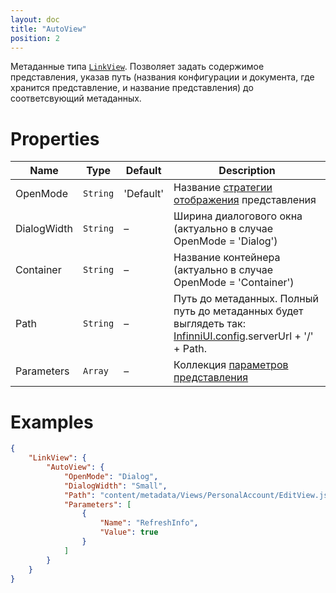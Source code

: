 ```yaml
---
layout: doc
title: "AutoView"
position: 2
---
```


Метаданные типа [`LinkView`](../../). Позволяет задать содержимое представления, указав путь (названия конфигурации и документа, где хранится представление, и название представления) до соответсвующий метаданных.

# Properties

|Name|Type|Default|Description|
|----|----|-------|-----------|
|OpenMode|`String`|'Default'|Название [стратегии отображения](../../OpenMode) представления|
|DialogWidth|`String`|–|Ширина диалогового окна (актуально в случае OpenMode = 'Dialog')|
|Container|`String`|–|Название контейнера (актуально в случае OpenMode = 'Container')|
|Path|`String`|–|Путь до метаданных. Полный путь до метаданных будет выглядеть так: [InfinniUI.config](/docs/API/Core/InfinniUI/InfinniUI.config/).serverUrl + '/' + Path.|
|Parameters|`Array`|–|Коллекция [параметров представления](../../../../../Parameters/)|

# Examples

```json
{
	"LinkView": {
		"AutoView": {
			"OpenMode": "Dialog",
			"DialogWidth": "Small",
			"Path": "content/metadata/Views/PersonalAccount/EditView.json",
			"Parameters": [
				{
					"Name": "RefreshInfo",
					"Value": true
				}
	        ]
		}
	}
}
```